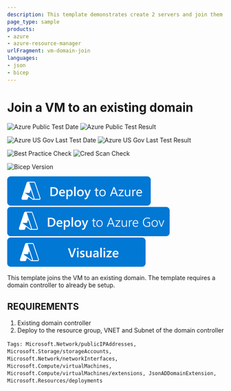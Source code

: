 ```yaml
---
description: This template demonstrates create 2 servers and join them to a private AD domain on azure.
page_type: sample
products:
- azure
- azure-resource-manager
urlFragment: vm-domain-join
languages:
- json
- bicep
---
```

# Join a VM to an existing domain

![Azure Public Test Date](https://azurequickstartsservice.blob.core.windows.net/badges/quickstarts/microsoft.compute/vm-domain-join/PublicLastTestDate.svg)
![Azure Public Test Result](https://azurequickstartsservice.blob.core.windows.net/badges/quickstarts/microsoft.compute/vm-domain-join/PublicDeployment.svg)

![Azure US Gov Last Test Date](https://azurequickstartsservice.blob.core.windows.net/badges/quickstarts/microsoft.compute/vm-domain-join/FairfaxLastTestDate.svg)
![Azure US Gov Last Test Result](https://azurequickstartsservice.blob.core.windows.net/badges/quickstarts/microsoft.compute/vm-domain-join/FairfaxDeployment.svg)

![Best Practice Check](https://azurequickstartsservice.blob.core.windows.net/badges/quickstarts/microsoft.compute/vm-domain-join/BestPracticeResult.svg)
![Cred Scan Check](https://azurequickstartsservice.blob.core.windows.net/badges/quickstarts/microsoft.compute/vm-domain-join/CredScanResult.svg)

![Bicep Version](https://azurequickstartsservice.blob.core.windows.net/badges/quickstarts/microsoft.compute/vm-domain-join/BicepVersion.svg)

[![Deploy To Azure](https://raw.githubusercontent.com/Azure/azure-quickstart-templates/master/1-CONTRIBUTION-GUIDE/images/deploytoazure.svg?sanitize=true)](https://portal.azure.com/#create/Microsoft.Template/uri/https%3A%2F%2Fraw.githubusercontent.com%2FAzure%2Fazure-quickstart-templates%2Fmaster%2Fquickstarts%2Fmicrosoft.compute%2Fvm-domain-join%2vm-domain-join.json)
[![Deploy To Azure US Gov](https://raw.githubusercontent.com/Azure/azure-quickstart-templates/master/1-CONTRIBUTION-GUIDE/images/deploytoazuregov.svg?sanitize=true)](https://portal.azure.us/#create/Microsoft.Template/uri/https%3A%2F%2Fraw.githubusercontent.com%2FAzure%2Fazure-quickstart-templates%2Fmaster%2Fquickstarts%2Fmicrosoft.compute%2Fvm-domain-join%2Fazuredeploy.json)
[![Visualize](https://raw.githubusercontent.com/Azure/azure-quickstart-templates/master/1-CONTRIBUTION-GUIDE/images/visualizebutton.svg?sanitize=true)](http://armviz.io/#/?load=https%3A%2F%2Fraw.githubusercontent.com%2FAzure%2Fazure-quickstart-templates%2Fmaster%2Fquickstarts%2Fmicrosoft.compute%2Fvm-domain-join%2Fazuredeploy.json)

This template joins the VM to an existing domain. The template requires a domain controller to already be setup.

## REQUIREMENTS

1. Existing domain controller
2. Deploy to the resource group, VNET and Subnet of the domain controller

`Tags: Microsoft.Network/publicIPAddresses, Microsoft.Storage/storageAccounts, Microsoft.Network/networkInterfaces, Microsoft.Compute/virtualMachines, Microsoft.Compute/virtualMachines/extensions, JsonADDomainExtension, Microsoft.Resources/deployments`
